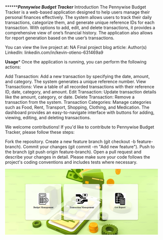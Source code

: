 *******************************Pennywise Budget Tracker*************************
Introduction
The Pennywise Budget Tracker is a web-based application designed to help users manage their personal finances effectively. The system allows users to track their daily transactions, categorize them, and generate unique reference IDs for each transaction. With options to add, edit, and delete transactions, it provides a comprehensive view of one’s financial history. The application also allows for report generation based on the user’s transactions.

You can view the live project at: NA
Final project blog article:
Author(s) LinkedIn: linkedin.com/in/kevin-otieno-631469a9

**************************************Usage***************************************
Once the application is running, you can perform the following actions:

Add Transaction: Add a new transaction by specifying the date, amount, and category. The system generates a unique reference number.
View Transactions: View a table of all recorded transactions with their reference ID, date, category, and amount.
Edit Transaction: Update transaction details like the amount, category, or date.
Delete Transaction: Remove a transaction from the system.
Transaction Categories: Manage categories such as Food, Rent, Transport, Shopping, Clothing, and Medication.
The dashboard provides an easy-to-navigate interface with buttons for adding, viewing, editing, and deleting transactions.


We welcome contributions! If you'd like to contribute to Pennywise Budget Tracker, please follow these steps:

Fork the repository.
Create a new feature branch (git checkout -b feature-branch).
Commit your changes (git commit -m "Add new feature").
Push to the branch (git push origin feature-branch).
Open a pull request and describe your changes in detail.
Please make sure your code follows the project's coding conventions and includes tests where necessary.


![Alt text](./Screenshots/Pennywise_transaction_management.png)


